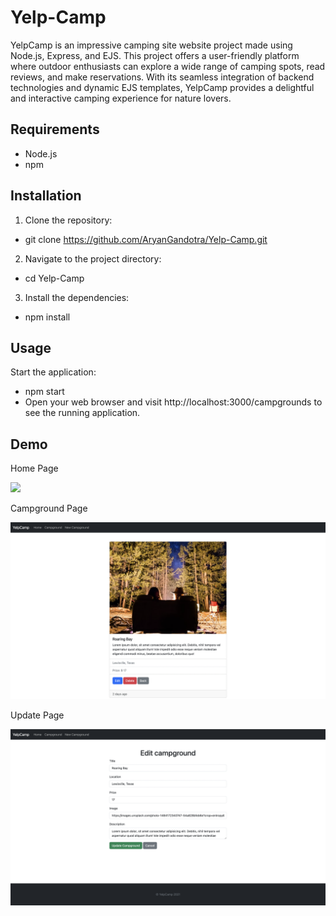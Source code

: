 # Yelp-Camp

YelpCamp is an impressive camping site website project made using Node.js, Express, and EJS. This project offers a user-friendly platform where outdoor enthusiasts can explore a wide range of camping spots, read reviews, and make reservations. With its seamless integration of backend technologies and dynamic EJS templates, YelpCamp provides a delightful and interactive camping experience for nature lovers.

## Requirements
- Node.js
- npm

## Installation
1. Clone the repository:

- git clone https://github.com/AryanGandotra/Yelp-Camp.git

2. Navigate to the project directory:

- cd Yelp-Camp

3. Install the dependencies:

- npm install

## Usage

Start the application:

- npm start
- Open your web browser and visit http://localhost:3000/campgrounds to see the running application.

## Demo

Home Page

![](https://github.com/AryanGandotra/Yelp-Camp/blob/main/images/demo1.png)

Campground Page

![](https://github.com/AryanGandotra/Yelp-Camp/blob/main/images/demo2.png)

Update Page

![](https://github.com/AryanGandotra/Yelp-Camp/blob/main/images/demo3.png)
